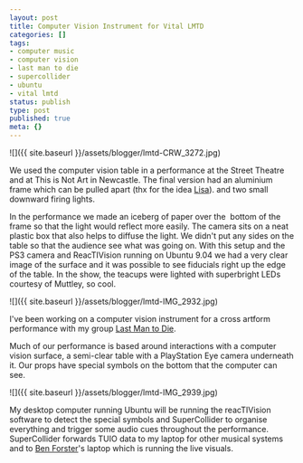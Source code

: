 ```yaml
---
layout: post
title: Computer Vision Instrument for Vital LMTD
categories: []
tags:
- computer music
- computer vision
- last man to die
- supercollider
- ubuntu
- vital lmtd
status: publish
type: post
published: true
meta: {}
---
```


![]({{ site.baseurl }}/assets/blogger/lmtd-CRW_3272.jpg)

We used the computer vision table in a performance at the Street Theatre and at This is Not Art in Newcastle. The final version had an aluminium frame which can be pulled apart (thx for the idea 
[Lisa](http://www.laichihsia.com/)). and two small downward firing lights.

In the performance we made an iceberg of paper over the  bottom of the frame so that the light would reflect more easily. The camera sits on a neat plastic box that also helps to diffuse the light. We didn't put any sides on the table so that the audience see what was going on. With this setup and the PS3 camera and ReacTIVision running on Ubuntu 9.04 we had a very clear image of the surface and it was possible to see fiducials right up the edge of the table. In the show, the teacups were lighted with superbright LEDs courtesy of Muttley, so cool.

![]({{ site.baseurl }}/assets/blogger/lmtd-IMG_2932.jpg)

I've been working on a computer vision instrument for a cross artform performance with my group [Last Man to Die](http://www.lastmantodie.net/).

Much of our performance is based around interactions with a computer vision surface, a semi-clear table with a PlayStation Eye camera underneath it. Our props have special symbols on the bottom that the computer can see.

![]({{ site.baseurl }}/assets/blogger/lmtd-IMG_2939.jpg)

My desktop computer running Ubuntu will be running the reacTIVision software to detect the special symbols and SuperCollider to organise everything and trigger some audio cues throughout the performance. SuperCollider forwards TUIO data to my laptop for other musical systems and to [Ben Forster](http://www.emptybook.net/)'s laptop which is running the live visuals.
